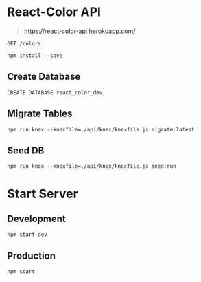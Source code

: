 # React-Color API

> https://react-color-api.herokuapp.com/

```
GET /colors
```

```
npm install --save

```

## Create Database 
```
CREATE DATABASE react_color_dev;

```
## Migrate Tables
```
npm run knex --knexfile=./api/knex/knexfile.js migrate:latest
```

## Seed DB
```
npm run knex --knexfile=./api/knex/knexfile.js seed:run
```

# Start Server

## Development
```
npm start-dev
```

## Production
```
npm start
```

